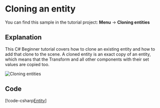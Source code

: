 # Cloning an entity
You can find this sample in the tutorial project: **Menu** &rarr; **Cloning entities** 

## Explanation
This C# Beginner tutorial covers how to clone an existing entity and how to add that clone to the scene. A cloned entity is an exact copy of an entity, which means that the Transform and all other components with their set values are copied too.

![Cloning entities](media/cloning-entities.png)

## Code
[!code-csharp[Entity](..\..\..\..\stride\samples\Tutorials\CSharpBeginner\CSharpBeginner\CSharpBeginner.Game\Code\CloneEntityDemo.cs)]
